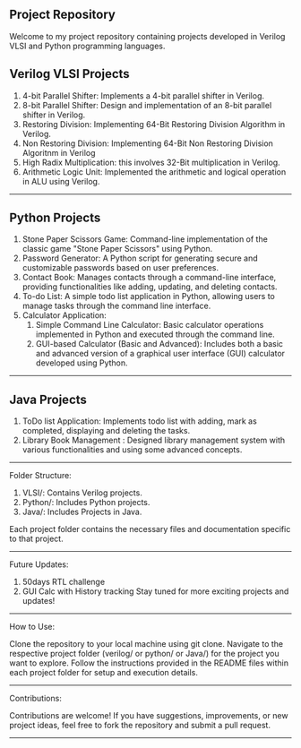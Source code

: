 Project Repository
-----------------------------------------------------------------------------------------------------------------------------------------------------------------------
Welcome to my project repository containing projects developed in Verilog VLSI and Python programming languages.

Verilog VLSI Projects
-----------------------------------------------------------------------------------------------------------------------------------------------------------------------
1. 4-bit Parallel Shifter: Implements a 4-bit parallel shifter in Verilog.
2. 8-bit Parallel Shifter: Design and implementation of an 8-bit parallel shifter in Verilog.
3. Restoring Division: Implementing 64-Bit Restoring Division Algorithm in Verilog.
4. Non Restoring Division: Implementing 64-Bit Non Restoring Division Algoritnm in Verilog
5. High Radix Multiplication: this involves 32-Bit multiplication in Verilog.
6. Arithmetic Logic Unit: Implemented the arithmetic and logical operation in ALU using Verilog.
-----------------------------------------------------------------------------------------------------------------------------------------------------------------------

Python Projects
-----------------------------------------------------------------------------------------------------------------------------------------------------------------------
1. Stone Paper Scissors Game: Command-line implementation of the classic game "Stone Paper Scissors" using Python.
2. Password Generator: A Python script for generating secure and customizable passwords based on user preferences.
3. Contact Book: Manages contacts through a command-line interface, providing functionalities like adding, updating, and deleting contacts.
4. To-do List: A simple todo list application in Python, allowing users to manage tasks through the command line interface.
5. Calculator Application:
   1. Simple Command Line Calculator: Basic calculator operations implemented in Python and executed through the command line.
   2. GUI-based Calculator (Basic and Advanced): Includes both a basic and advanced version of a graphical user interface (GUI) calculator developed using Python.
-----------------------------------------------------------------------------------------------------------------------------------------------------------------------

Java Projects
-----------------------------------------------------------------------------------------------------------------------------------------------------------------------
1. ToDo list Application: Implements todo list with adding, mark as completed, displaying and deleting the tasks.
2. Library Book Management : Designed library management system with various functionalities and using some advanced concepts.
-----------------------------------------------------------------------------------------------------------------------------------------------------------------------

Folder Structure:

1. VLSI/: Contains Verilog projects.
2. Python/: Includes Python projects.
3. Java/: Includes Projects in Java.

Each project folder contains the necessary files and documentation specific to that project.

-----------------------------------------------------------------------------------------------------------------------------------------------------------------------
Future Updates:

1. 50days RTL challenge
2. GUI Calc with History tracking
Stay tuned for more exciting projects and updates!

-----------------------------------------------------------------------------------------------------------------------------------------------------------------------
How to Use:

Clone the repository to your local machine using git clone.
Navigate to the respective project folder (verilog/ or python/ or Java/) for the project you want to explore.
Follow the instructions provided in the README files within each project folder for setup and execution details.

-----------------------------------------------------------------------------------------------------------------------------------------------------------------------
Contributions:

Contributions are welcome! If you have suggestions, improvements, or new project ideas, feel free to fork the repository and submit a pull request.

-----------------------------------------------------------------------------------------------------------------------------------------------------------------------
